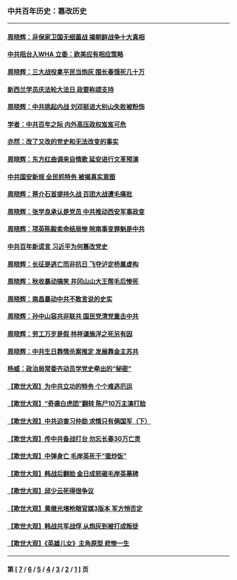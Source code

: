 ### 中共百年历史：篡改历史
---
#### [周晓辉：非保家卫国无细菌战 揭朝鲜战争十大真相](../../pages/nf1176115/n12954161.md?05230430) 
#### [中共阻台入WHA 立委：欧美应有相应策略](../../pages/nf1176115/n12939343.md?05230430) 
#### [周晓辉：三大战役拿平民当炮灰 围长春饿死几十万](../../pages/nf1176115/n12934921.md?05230430) 
#### [新西兰学员庆法轮大法日 政要称颂支持](../../pages/nf1176115/n12932715.md?05230430) 
#### [周晓辉：中共挑起内战 刘邓挺进大别山失败被粉饰](../../pages/nf1176115/n12929004.md?05230430) 
#### [学者：中共百年之际 内外高压政权岌岌可危](../../pages/nf1176115/n12925426.md?05230430) 
#### [亦然：改了又改的党史和无法改变的事实](../../pages/nf1176115/n12919443.md?05230430) 
#### [周晓辉：东方红曲调来自情歌 延安进行文革预演](../../pages/nf1176115/n12914429.md?05230430) 
#### [中共国安新规 全民抓特务 被揭真实意图](../../pages/nf1176115/n12911615.md?05230430) 
#### [周晓辉：蒋介石首提持久战 百团大战遭毛痛批](../../pages/nf1176115/n12909231.md?05230430) 
#### [周晓辉：张学良承认是党员 中共推动西安军事政变](../../pages/nf1176115/n12903066.md?05230430) 
#### [周晓辉：项英陈毅卖命结局惨 皖南事变罪魁是中共](../../pages/nf1176115/n12898534.md?05230430) 
#### [中共百年新谎言 习近平为何篡改党史](../../pages/nf1176115/n12895950.md?05230430) 
#### [周晓辉：长征是逃亡而非抗日 飞夺泸定桥属虚构](../../pages/nf1176115/n12893665.md?05230430) 
#### [周晓辉：秋收暴动搞笑 井冈山山大王帮毛后惨死](../../pages/nf1176115/n12875008.md?05230430) 
#### [周晓辉：南昌暴动中共不敢言说的史实](../../pages/nf1176115/n12872653.md?05230430) 
#### [周晓辉：孙中山容共非联共 国民党清党重击中共](../../pages/nf1176115/n12867724.md?05230430) 
#### [周晓辉：劳工万岁是假 林祥谦施洋之死另有因](../../pages/nf1176115/n12864511.md?05230430) 
#### [周晓辉：中共生日靠情杀案推定 发展靠金主苏共](../../pages/nf1176115/n12859637.md?05230430) 
#### [杨威：政治局常委齐动员学党史牵出的“秘密”](../../pages/nf1176115/n12764642.md?05230430) 
#### [【欺世大观】为中共立功的特务 个个难逃厄运](../../pages/nf1176115/n12552518.md?05230430) 
#### [【欺世大观】“奇袭白虎团”翻转 陈尸10万主演打脸](../../pages/nf1176115/n12545304.md?05230430) 
#### [【欺世大观】中共迫害习仲勋 求情只有俩国军（下）](../../pages/nf1176115/n12521463.md?05230430) 
#### [【欺世大观】传中共备战打台 勿忘长春30万亡灵](../../pages/nf1176115/n12532173.md?05230430) 
#### [【欺世大观】中弹身亡 毛岸英死于“蛋炒饭”](../../pages/nf1176115/n12512160.md?05230430) 
#### [【欺世大观】韩战后翻脸 金日成怒砸毛岸英墓碑](../../pages/nf1176115/n12498735.md?05230430) 
#### [【欺世大观】邱少云死得很争议](../../pages/nf1176115/n12484915.md?05230430) 
#### [【欺世大观】黄继光堵枪眼官媒3版本 军方悄否定](../../pages/nf1176115/n12477281.md?05230430) 
#### [【欺世大观】韩战共军战俘 从炮灰到被打成叛徒](../../pages/nf1176115/n12465044.md?05230430) 
#### [【欺世大观】《英雄儿女》主角原型 悲惨一生](../../pages/nf1176115/n12449531.md?05230430) 

---
#### 第 [ [7](./7.md?05230430) / [6](./6.md?05230430) / [5](./5.md?05230430) / [4](./4.md?05230430) / [3](./3.md?05230430) / [2](./2.md?05230430) / [1](./1.md?05230430) ] 页
